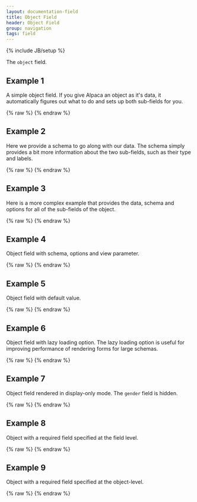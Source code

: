 ```yaml
---
layout: documentation-field
title: Object Field
header: Object Field
group: navigation
tags: field
---
```

{% include JB/setup %}

The ```object``` field.

<!-- INCLUDE_API_DOCS: object -->


## Example 1
A simple object field.  If you give Alpaca an object as it's data, it automatically figures out what to do and
sets up both sub-fields for you.
<div id="field1"> </div>
{% raw %}
<script type="text/javascript" id="field1-script">
$("#field1").alpaca({
    "data": {
        name: "John Matrix",
        age: 40
    }
});
</script>
{% endraw %}


## Example 2
Here we provide a schema to go along with our data.  The schema simply provides a bit more information about the two
sub-fields, such as their type and labels.
<div id="field2"> </div>
{% raw %}
<script type="text/javascript" id="field2-script">
$("#field2").alpaca({
    "data": {
        name: "John Matrix",
        age: 40
    },
    "schema": {
        "title": "Customer Profile",
        "type": "object",
        "properties": {
            "name": {
                "title": "Full Name",
                "type": "string"
            },
            "age": {
                "title": "Age",
                "type": "number"
            }
        }
    }
});
</script>
{% endraw %}


## Example 3
Here is a more complex example that provides the data, schema and options for all of the sub-fields of the object.
<div id="field3"> </div>
{% raw %}
<script type="text/javascript" id="field3-script">
$("#field3").alpaca({
    "data": {
        name: "John Matrix",
        age: 40,
        icecream: ["Chocolate", "Vanilla", "Strawberry"],
        address: {
            street: ["100 Main Street", "Suite 200"],
            city: "Burlington",
            state: "MA",
            zip: "18210"
        }
    },
    "schema": {
        "title": "Customer Profile",
        "type": "object",
        "properties": {
            "name": {
                "title": "Full Name",
                "type": "string"
            },
            "age": {
                "title": "Age",
                "type": "number"
            },
            "icecream": {
                "title": "Favorite Ice Cream",
                "type": "array"
            },
            "address": {
                "title": "Home Address",
                "type": "object",
                "properties": {
                    "street": {
                        "title": "Street Address",
                        "type": "array",
                        "items": {
                            "type": "string",
                            "maxLength": 30,
                            "minItems": 1,
                            "maxItems": 3
                        }
                    },
                    "city": {
                        "title": "City",
                        "type": "string"
                    },
                    "state": {
                        "title": "State",
                        "type": "string"
                    },
                    "zip": {
                        "title": "Zip Code",
                        "type": "string"
                    }
                }
            }
        }
    },
    "options": {
        "fields": {
            "address": {
                "fields": {
                    "street": {
                        "collapsed": true,
                        "itemLabel": "Line"
                    }
                }
            }
        }
    }
});
</script>
{% endraw %}


## Example 4
Object field with schema, options and view parameter.
<div id="field4"> </div>
{% raw %}
<script type="text/javascript" id="field4-script">
$("#field4").alpaca({
    "data": {
        name: "John Matrix",
        age: 40,
        icecream: ["Chocolate", "Vanilla", "Strawberry"],
        address: {
            street: ["100 Main Street", "Suite 200"],
            city: "Burlington",
            state: "MA",
            zip: "18210"
        }
    },
    "view": "bootstrap-edit",
    "schema": {
        "title": "Customer Profile",
        "description": "Alpaca Ice Cream Customer Profile",
        "type": "object",
        "properties": {
            "name": {
                "title": "Full Name",
                "description": "Enter Your Full Name",
                "type": "string"
            },
            "age": {
                "title": "Age",
                "type": "number"
            },
            "icecream": {
                "title": "Favorite Ice Cream",
                "description": "Enter Your Favorite Icecream",
                "type": "array"
            },
            "address": {
                "title": "Home Address",
                "type": "object",
                "properties": {
                    "street": {
                        "title": "Street",
                        "type": "array",
                        "items": {
                            "type": "string",
                            "maxLength": 30,
                            "minItems": 1,
                            "maxItems": 3
                        }
                    },
                    "city": {
                        "title": "City",
                        "type": "string"
                    },
                    "state": {
                        "title": "State",
                        "type": "string"
                    },
                    "zip": {
                        "title": "Zip Code",
                        "type": "string"
                    }
                }
            }
        }
    },
    "options": {
        "fields": {
            "address": {
                "fields": {
                    "street": {
                        "collapsed": true,
                        "itemLabel": "Line"
                    }
                }
            }
        }
    }
});
</script>
{% endraw %}


## Example 5
Object field with default value.
<div id="field5"> </div>
{% raw %}
<script type="text/javascript" id="field5-script">
$("#field5").alpaca({
    "schema": {
        "title": "Customer Profile",
        "description": "Customer Contact Information",
        "type": "object",
        "default": '{"name":"John Matrix","age":40}',
        "properties": {
            "name": {
                "title": "Full Name",
                "description": "Enter Your Full Name",
                "type": "string"
            },
            "age": {
                "title": "Age",
                "type": "number"
            }
        }
    }
});
</script>
{% endraw %}


## Example 6
Object field with lazy loading option. The lazy loading option is useful for improving performance of rendering forms for large schemas.
<div id="field6"> </div>
{% raw %}
<script type="text/javascript" id="field6-script">
$("#field6").alpaca({
    "data": {
        name: "John Matrix",
        address: {
            street: ["100 Main Street", "Suite 200"],
            city: "Burlington",
            state: "MA",
            zip: "18210"
        }
    },
    "view": "bootstrap-edit",
    "schema": {
        "title": "Customer Profile",
        "description": "Alpaca Ice Cream Customer Profile",
        "type": "object",
        "properties": {
            "name": {
                "title": "Full Name",
                "description": "Enter Your Full Name",
                "type": "string"
            },
            "address": {
                "title": "Home Address",
                "type": "object",
                "properties": {
                    "street": {
                        "title": "Street",
                        "type": "array",
                        "items": {
                            "type": "string",
                            "maxLength": 30,
                            "minItems": 1,
                            "maxItems": 3
                        }
                    },
                    "city": {
                        "title": "City",
                        "type": "string"
                    },
                    "state": {
                        "title": "State",
                        "type": "string"
                    },
                    "zip": {
                        "title": "Zip Code",
                        "type": "string"
                    }
                }
            }
        }
    },
    "options": {
        "fields": {
            "address": {
                "lazyLoading": true,
                "fields": {
                    "street": {
                        "collapsed": true,
                        "itemLabel": "Line"
                    }
                }
            }
        }
    }
});
</script>
{% endraw %}


## Example 7
Object field rendered in display-only mode. The <code>gender</code> field is hidden.
<div id="field7"> </div>
{% raw %}
<script type="text/javascript" id="field7-script">
$("#field7").alpaca({
    "data": {
        name: "Lebron James",
        age: 28,
        gender: "male",
        address: {
            city: "Cleveland",
            country: "USA"
        }
    },
    "schema": {
        "title": "Customer Profile",
        "description": "Customer Contact Information",
        "type": "object",
        "properties": {
            "name": {
                "title": "Full Name",
                "description": "Enter Your Full Name",
                "type": "string"
            },
            "age": {
                "title": "Age",
                "type": "number"
            },
            "gender": {
                "title": "Gender",
                "type": "string"
            },
            "address": {
                "title": "Address",
                "type": "object",
                "properties": {
                    "city": {
                        "type": "string",
                        "title": "City"
                    },
                    "country": {
                        "type": "string",
                        "title": "Country"
                    }
                }
            }
        }
    },
    "options": {
        "fields": {
            "gender": {
                "hidden": true
            }
        }
    },
    "view": "bootstrap-display"
});
</script>
{% endraw %}

## Example 8
Object with a required field specified at the field level.
<div id="field8"> </div>
{% raw %}
<script type="text/javascript" id="field8-script">
$("#field8").alpaca({
    "schema": {
        "title": "Customer Profile",
        "description": "Customer Contact Information",
        "type": "object",
        "default": '{"name":"John Matrix","age":40}',
        "properties": {
            "name": {
                "title": "Full Name",
                "description": "Enter Your Full Name",
                "type": "string",
                "required": true
            },
            "age": {
                "title": "Age",
                "type": "number"
            }
        }
    }
});
</script>
{% endraw %}

## Example 9
Object with a required field specified at the object-level.
<div id="field9"> </div>
{% raw %}
<script type="text/javascript" id="field9-script">
$("#field9").alpaca({
    "schema": {
        "title": "Customer Profile",
        "description": "Customer Contact Information",
        "type": "object",
        "properties": {
            "user": {
                "type": "object",
                "title": "Customer Details",
                "default": '{"name":"John Matrix","age":40}',
                "required": [
                    "name"
                ],
                "properties": {
                    "name": {
                        "title": "Full Name",
                        "description": "Enter Your Full Name",
                        "type": "string"
                    },
                    "age": {
                        "title": "Age",
                        "type": "number"
                    }
                }
            }
        }
    }
});
</script>
{% endraw %}
